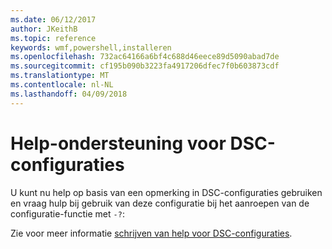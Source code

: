 ```yaml
---
ms.date: 06/12/2017
author: JKeithB
ms.topic: reference
keywords: wmf,powershell,installeren
ms.openlocfilehash: 732ac64166a6bf4c688d46eece89d5090abad7de
ms.sourcegitcommit: cf195b090b3223fa4917206dfec7f0b603873cdf
ms.translationtype: MT
ms.contentlocale: nl-NL
ms.lasthandoff: 04/09/2018
---
```

# <a name="help-support-for-dsc-configurations"></a>Help-ondersteuning voor DSC-configuraties

U kunt nu help op basis van een opmerking in DSC-configuraties gebruiken en vraag hulp bij gebruik van deze configuratie bij het aanroepen van de configuratie-functie met `-?`:

Zie voor meer informatie [schrijven van help voor DSC-configuraties](https://msdn.microsoft.com/powershell/dsc/confighelp).
